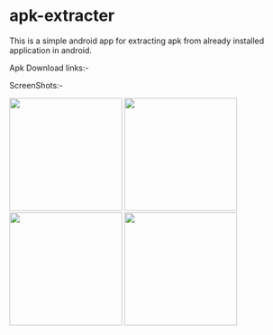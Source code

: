 # apk-extracter
This is a simple android app for extracting apk from already installed application in android.

Apk Download links:-


ScreenShots:-

<p>
  <img src="https://github.com/rushabh71/apk-extracter/blob/master/screenshots/Screenshot_2016-07-29-14-04-36-939_rushabh.apk.extracter.png" width="200"/>
  
<img src="https://github.com/rushabh71/apk-extracter/blob/master/screenshots/Screenshot_2016-07-29-14-05-02-935_rushabh.apk.extracter.png" width="200"/>

<img src="https://github.com/rushabh71/apk-extracter/blob/master/screenshots/Screenshot_2016-07-29-14-05-26-786_rushabh.apk.extracter.png" width="200"/>

<img src="https://github.com/rushabh71/apk-extracter/blob/master/screenshots/Screenshot_2016-07-29-14-05-38-133_rushabh.apk.extracter.png" width="200"/>

</p>

